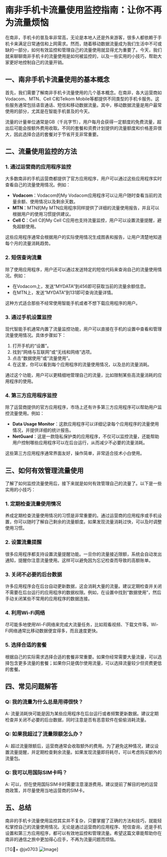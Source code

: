 # 南非手机卡流量使用监控指南：让你不再为流量烦恼

在南非，手机卡的普及率非常高，无论是本地人还是外来游客，很多人都依赖于手机卡来满足日常通信和上网需求。然而，随着移动数据流量成为我们生活中不可或缺的一部分，如何有效监控和管理自己的流量使用就显得尤为重要了。今天，我们就来聊聊南非手机卡的流量使用是如何被监控的，以及一些实用的小技巧，帮助大家更好地控制自己的流量开销。

## 一、南非手机卡流量使用的基本概念

首先，我们需要了解南非手机卡流量使用的几个基本概念。在南非，各大运营商如Vodacom、MTN、Cell C和Telkom Mobile等都提供不同类型的手机卡服务。这些服务通常包括语音通话、短信和移动数据流量。其中，移动数据流量是用户最常使用的部分，尤其是在智能手机普及的今天。

流量的计量单位通常是GB（千兆字节），用户每月会获得一定额度的免费流量，超出后可能会按额外费用收取。不同的套餐和资费计划提供的流量额度和价格差异很大，因此选择合适的套餐对于节省开支非常重要。

## 二、流量使用监控的方法

### 1. **通过运营商的应用程序监控**

大多数南非的手机运营商都提供了官方应用程序，用户可以通过这些应用程序实时查看自己的流量使用情况。例如：

- **Vodacom**：Vodacom的My Vodacom应用程序可以让用户随时查看当前的流量余额、使用情况以及剩余天数。
- **MTN**：MTN的My MTN应用程序同样提供了详细的流量使用报告，并且可以根据用户的使用习惯提供建议。
- **Cell C**：Cell C的My Cell C应用也支持流量监控，用户可以设置流量提醒，避免超额使用。

这些应用程序通常会根据用户的实际使用情况生成图表和报告，让用户清楚地知道每个月的流量消耗趋势。

### 2. **短信查询流量**

除了使用应用程序，用户还可以通过发送特定的短信代码来查询自己的流量使用情况。例如：

- 在Vodacom上，发送“MYDATA”到456即可获取当前的流量余额信息。
- 在MTN上，发送“MYDATA”到131即可查询流量详情。

这种方式适合那些不经常使用智能手机或者不想下载应用程序的用户。

### 3. **通过手机设置监控**

现代智能手机通常内置了流量监控功能，用户可以直接在手机的设置中查看和管理流量使用情况。具体步骤如下：

1. 打开手机的“设置”。
2. 找到“网络与互联网”或“无线和网络”选项。
3. 点击“数据使用”或“流量使用”。
4. 在这里，你可以看到每个应用程序的流量使用情况，以及总的流量消耗。

通过这个功能，用户可以更精细地管理自己的流量，比如限制某些高流量消耗的应用程序的使用。

### 4. **第三方应用程序监控**

除了运营商提供的官方应用程序，市场上还有许多第三方应用程序可以帮助用户监控流量使用。例如：

- **Data Usage Monitor**：这款应用程序可以详细记录每个应用程序的流量使用情况，并提供详细的统计报告。
- **NetGuard**：这是一款隐私保护类的应用程序，不仅可以监控流量，还能帮助用户控制哪些应用程序可以在后台运行，从而减少不必要的流量消耗。

这些第三方应用程序通常界面友好，操作简单，非常适合技术小白使用。

## 三、如何有效管理流量使用

了解了如何监控流量使用后，接下来就是如何有效管理自己的流量了。以下是一些实用的小技巧：

### 1. **定期检查流量使用情况**

养成定期检查流量使用情况的习惯是非常重要的。通过运营商的应用程序或手机设置，你可以随时了解自己剩余的流量额度。如果发现流量消耗过快，可以及时调整使用习惯。

### 2. **设置流量提醒**

很多应用程序都支持设置流量提醒功能。一旦你的流量接近限额，系统会自动发出通知，提醒你注意流量使用。这样可以避免因为忘记检查而导致的高额账单。

### 3. **关闭不必要的后台数据**

许多应用程序会在后台自动更新数据，这会消耗大量的流量。建议定期检查并关闭不需要在后台运行的应用程序的数据权限。例如，在设置中找到“数据使用”，然后手动关闭某些不常用的应用程序的数据连接。

### 4. **利用Wi-Fi网络**

尽可能多地使用Wi-Fi网络来完成大流量任务，比如观看视频、下载文件等。Wi-Fi网络通常比移动数据便宜得多，而且速度更快。

### 5. **选择合适的套餐**

根据自己的实际需求选择合适的套餐非常重要。如果你经常需要大量流量，可以选择包含更多流量的套餐；如果你只是偶尔使用流量，可以选择流量较少但资费更低的套餐。

## 四、常见问题解答

### Q: 我的流量为什么总是用得很快？

A: 流量消耗快可能是因为某些应用程序在后台运行或者频繁更新数据。建议定期检查并关闭不必要的后台数据，同时注意是否有恶意软件在偷偷消耗流量。

### Q: 如果我超过了流量限额怎么办？

A: 超过流量限额后，运营商通常会收取额外的费用。为了避免这种情况，建议设置流量提醒，并定期检查剩余流量。如果发现流量即将耗尽，可以考虑购买额外的流量包。

### Q: 我可以用国际SIM卡吗？

A: 可以，但在使用国际SIM卡时需要注意漫游费用。建议提前了解目的地的运营商政策，并尽量使用当地运营商的SIM卡。

## 五、总结

南非的手机卡流量使用监控其实并不复杂，只要掌握了正确的方法和技巧，就能轻松掌控自己的流量使用情况。无论是通过运营商的应用程序、短信查询，还是手机设置和第三方应用程序，都可以有效地监控和管理流量。希望这篇文章能帮助你在南非的通信之旅中更加得心应手，不再为流量问题而烦恼。

[TG💪+ @jx0703 ![Image](https://github.com/user-attachments/assets/dbca1d08-cadb-493c-b0ec-ad6f7a83f270)]